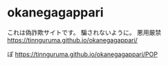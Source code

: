 # okanegagappari
これは偽詐欺サイトです。
騙されないように。
悪用厳禁
https://tinnguruma.github.io/okanegagappari/

ぽ
https://tinnguruma.github.io/okanegagappari/POP

